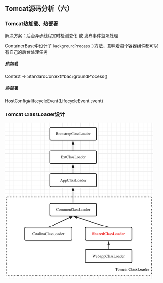 ## Tomcat源码分析（六）



### Tomcat热加载、热部署

解决方案：后台异步线程定时检测变化 或 发布事件监听处理

ContainerBase中设计了 `backgroundProcess()`方法，意味着每个容器组件都可以有自己的后台处理任务



##### 热加载

Context -> StandardContext#backgroundProcess()

##### 热部署

HostConfig#lifecycleEvent(LifecycleEvent event)





### Tomcat ClassLoader设计

<img src="assets/image-20210922185318770.png" alt="image-20210922185318770" style="zoom:50%;" />